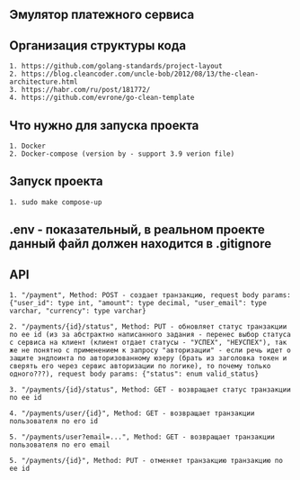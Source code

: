 ## Эмулятор платежного сервиса

## Организация структуры кода
    1. https://github.com/golang-standards/project-layout
    2. https://blog.cleancoder.com/uncle-bob/2012/08/13/the-clean-architecture.html
    3. https://habr.com/ru/post/181772/
    4. https://github.com/evrone/go-clean-template

## Что нужно для запуска проекта
    1. Docker
    2. Docker-compose (version by - support 3.9 verion file)

## Запуск проекта
    1. sudo make compose-up

## .env - показательный, в реальном проекте данный файл должен находится в .gitignore

## API
    1. "/payment", Method: POST - создает транзакцию, request body params: {"user_id": type int, "amount": type decimal, "user_email": type varchar, "currency": type varchar}

    2. "/payments/{id}/status", Method: PUT - обновляет статус транзакции по ее id (из за абстрактно написанного задания - перенес выбор статуса с сервиса на клиент (клиент отдает статусы - "УСПЕХ", "НЕУСПЕХ"), так же не понятно с применением к запросу "авторизации" - если речь идет о защите эндпоинта по авторизованному юзеру (брать из заголовка токен и сверять его через сервис авторизации по логике), то почему только одного???), request body params: {"status": enum valid_status}

    3. "/payments/{id}/status", Method: GET - возвращает статус транзакции по ее id

    4. "/payments/user/{id}", Method: GET - возвращает транзакции пользователя по его id

    5. "/payments/user?email=...", Method: GET - возвращает транзакции пользователя по его email

    5. "/payments/{id}", Method: PUT - отменяет транзакцию транзакцию по ее id